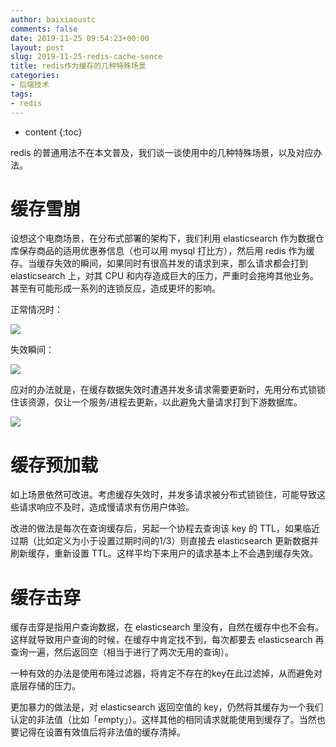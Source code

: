 ```yaml
---
author: baixiaoustc
comments: false
date: 2019-11-25 09:54:23+00:00
layout: post
slug: 2019-11-25-redis-cache-sence
title: redis作为缓存的几种特殊场景
categories:
- 后端技术
tags:
- redis 
---
```


* content 
{:toc}

redis 的普通用法不在本文普及，我们谈一谈使用中的几种特殊场景，以及对应办法。

# 缓存雪崩

设想这个电商场景，在分布式部署的架构下，我们利用 elasticsearch 作为数据仓库保存商品的适用优惠券信息（也可以用 mysql 打比方），然后用 redis 作为缓存。当缓存失效的瞬间，如果同时有很高并发的请求到来，那么请求都会打到 elasticsearch 上，对其 CPU 和内存造成巨大的压力，严重时会拖垮其他业务。甚至有可能形成一系列的连锁反应，造成更坏的影响。

正常情况时：

![](http://image99.renyit.com/image/WeWork%20Helper20191125072043.png)

失效瞬间：

![](http://image99.renyit.com/image/WeWork%20Helper20191125072141.png)

应对的办法就是，在缓存数据失效时遭遇并发多请求需要更新时，先用分布式锁锁住该资源，仅让一个服务/进程去更新，以此避免大量请求打到下游数据库。

![](http://image99.renyit.com/image/WeWork%20Helper20191125073505.png)


# 缓存预加载

如上场景依然可改进。考虑缓存失效时，并发多请求被分布式锁锁住，可能导致这些请求响应不及时，造成慢请求有伤用户体验。

改进的做法是每次在查询缓存后，另起一个协程去查询该 key 的 TTL，如果临近过期（比如定义为小于设置过期时间的1/3）则直接去 elasticsearch 更新数据并刷新缓存，重新设置 TTL。这样平均下来用户的请求基本上不会遇到缓存失效。


# 缓存击穿

缓存击穿是指用户查询数据，在 elasticsearch 里没有，自然在缓存中也不会有。这样就导致用户查询的时候，在缓存中肯定找不到，每次都要去 elasticsearch 再查询一遍，然后返回空（相当于进行了两次无用的查询）。

一种有效的办法是使用布隆过滤器，将肯定不存在的key在此过滤掉，从而避免对底层存储的压力。

更加暴力的做法是，对 elasticsearch 返回空值的 key，仍然将其缓存为一个我们认定的非法值（比如「empty」）。这样其他的相同请求就能使用到缓存了。当然也要记得在设置有效值后将非法值的缓存清掉。
